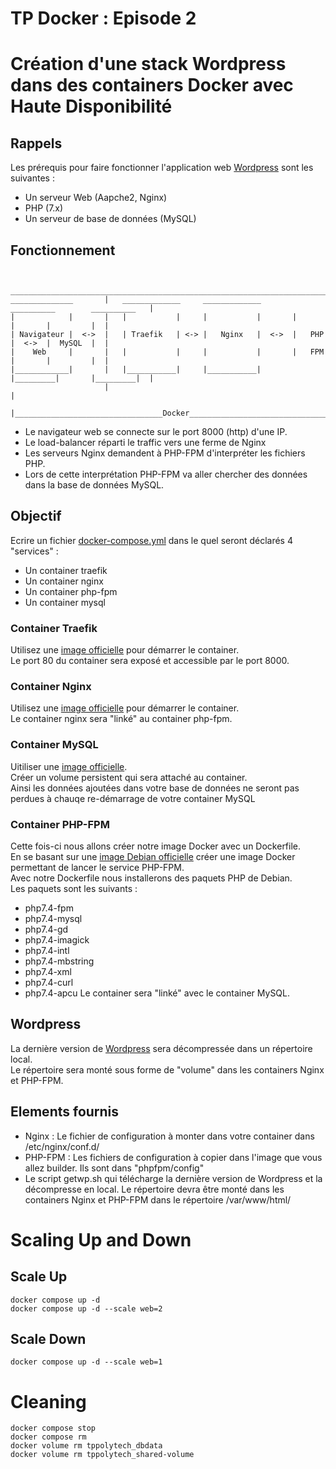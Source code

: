 # TP Docker : Episode 2

# Création d'une stack Wordpress dans des containers Docker avec Haute Disponibilité

## Rappels

Les prérequis pour faire fonctionner l'application web [Wordpress](https://wordpress.org/) sont les suivantes :
 - Un serveur Web (Aapche2, Nginx)
 - PHP (7.x)
 - Un serveur de base de données (MySQL)


## Fonctionnement

```

                     __________________________________________________________________________
______________       |   _____________     _____________       __________        __________   |
|            |       |   |           |     |           |       |         |       |         |  |  
| Navigateur |  <->  |   | Traefik   | <-> |   Nginx   |  <->  |   PHP   |  <->  |  MySQL  |  |
|    Web     |       |   |           |     |           |       |   FPM   |       |         |  |
|____________|       |   |___________|     |___________|       |_________|       |_________|  |
                     |                                                                        |
                     |_________________________________Docker_________________________________|
```


* Le navigateur web se connecte sur le port 8000 (http) d'une IP.  
* Le load-balancer réparti le traffic vers une ferme de Nginx 
* Les serveurs Nginx demandent à PHP-FPM d'interpréter les fichiers PHP.  
* Lors de cette interprétation PHP-FPM va aller chercher des données dans la base de données MySQL.  

## Objectif

Ecrire un fichier [docker-compose.yml](https://docs.docker.com/compose/compose-file/) dans le quel seront déclarés 4 "services" :

 * Un container traefik
 * Un container nginx
 * Un container php-fpm
 * Un container mysql

### Container Traefik

Utilisez une [image officielle](https://hub.docker.com/_/traefik) pour démarrer le container.  
Le port 80 du container sera exposé et accessible par le port 8000.  


### Container Nginx

Utilisez une [image officielle](https://hub.docker.com/_/nginx) pour démarrer le container.  
Le container nginx sera "linké" au container php-fpm.

### Container MySQL

Uitiliser une [image officielle](https://hub.docker.com/_/mysql).   
Créer un volume persistent qui sera attaché au container.  
Ainsi les données ajoutées dans votre base de données ne seront pas perdues à chauqe re-démarrage de votre container MySQL


### Container PHP-FPM

Cette fois-ci nous allons créer notre image Docker avec un Dockerfile.  
En se basant sur une [image Debian officielle](https://hub.docker.com/_/debian) créer une image Docker permettant de lancer le service PHP-FPM.  
Avec notre Dockerfile nous installerons des paquets PHP de Debian.  
Les paquets sont les suivants :
 - php7.4-fpm
 - php7.4-mysql
 - php7.4-gd
 - php7.4-imagick
 - php7.4-intl
 - php7.4-mbstring
 - php7.4-xml
 - php7.4-curl
 - php7.4-apcu
Le container sera "linké" avec le container MySQL.


## Wordpress

La dernière version de [Wordpress](https://fr.wordpress.org/download/) sera décompressée dans un répertoire local.  
Le répertoire sera monté sous forme de "volume" dans les containers Nginx et PHP-FPM.


## Elements fournis

* Nginx : Le fichier de configuration à monter dans votre container dans /etc/nginx/conf.d/
* PHP-FPM : Les fichiers de configuration à copier dans l'image que vous allez builder. Ils sont dans "phpfpm/config"
* Le script getwp.sh qui télécharge la dernière version de Wordpress et la décompresse en local. Le répertoire devra être monté dans les containers Nginx et PHP-FPM dans le répertoire /var/www/html/



# Scaling Up and Down

## Scale Up
```
docker compose up -d
docker compose up -d --scale web=2
```

## Scale Down
```
docker compose up -d --scale web=1
```

# Cleaning
```
docker compose stop
docker compose rm
docker volume rm tppolytech_dbdata
docker volume rm tppolytech_shared-volume
```
